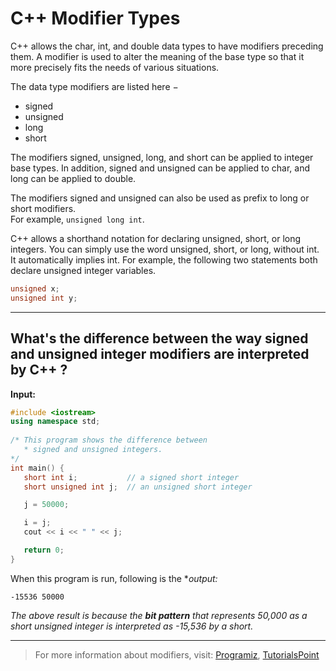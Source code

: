 # C++ Modifier Types
C++ allows the char, int, and double data types to have modifiers preceding them. A modifier is used to alter the meaning of the base type so that it more precisely fits the needs of various situations.

The data type modifiers are listed here −

  * signed
  * unsigned
  * long
  * short

The modifiers signed, unsigned, long, and short can be applied to integer base types. In addition, signed and unsigned can be applied to char, and long can be applied to double.

The modifiers signed and unsigned can also be used as prefix to long or short modifiers.  
For example, ```unsigned long int```.

C++ allows a shorthand notation for declaring unsigned, short, or long integers. You can simply use the word unsigned, short, or long, without int. It automatically implies int. For example, the following two statements both declare unsigned integer variables.
```cpp
unsigned x;
unsigned int y;
```
---

## What's the difference between the way signed and unsigned integer modifiers are interpreted by C++ ?

**Input:**
```cpp
#include <iostream>
using namespace std;
 
/* This program shows the difference between
   * signed and unsigned integers.
*/
int main() {
   short int i;           // a signed short integer
   short unsigned int j;  // an unsigned short integer

   j = 50000;

   i = j;
   cout << i << " " << j;

   return 0;
}
```
When this program is run, following is the **output:*  
```
-15536 50000
```
_The above result is because the **bit pattern** that represents 50,000 as a short unsigned integer is interpreted as -15,536 by a short._

---

> For more information about modifiers, visit: [Programiz](https://www.programiz.com/cpp-programming/type-modifiers), [TutorialsPoint](https://www.tutorialspoint.com/cplusplus/cpp_modifier_types.htm)
